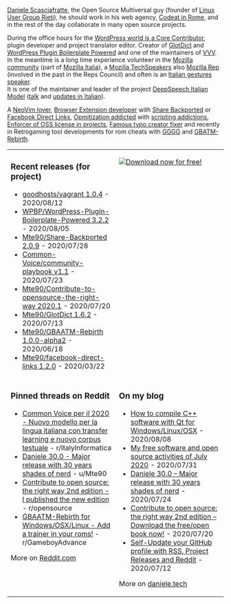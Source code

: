 [Daniele Scasciafratte](https://twitter.com/mte90net), the Open Source Multiversal guy (founder of [Linux User Group Rieti](https://lugrieti.linux.it/)), he should work in his web agency, [Codeat in Rome](https://github.com/CodeAtCode), and in the rest of the day collaborate in many open source projects.

During the office hours for the [WordPress world is a Core Contributor](https://profiles.wordpress.org/mte90/), plugin developer and project translator editor. Creator of [GlotDict](https://github.com/Mte90/GlotDict) and [WordPress Plugin Boilerplate Powered](https://github.com/WPBP/) and one of the maintainers of [VVV](https://github.com/Varying-Vagrant-Vagrants).  
In the meantime is a long time experience volunteer in the [Mozilla community](https://mozillians.org/it/u/Mte90/) (part of [Mozilla Italia](https://github.com/MozillaItalia)), a [Mozilla TechSpeakers](https://wiki.mozilla.org/TechSpeakers) also [Mozilla Rep](https://reps.mozilla.org/u/mte90/) (involved in the past in the Reps Council) and often is an [Italian gestures speaker](http://mte90.tech).  
It is one of the maintainer and leader of the project [DeepSpeech Italian Model](https://github.com/MozillaItalia/DeepSpeech-Italian-Model) ([talk](https://fosdem.org/2020/schedule/event/how_to_get_fun_with_teamwork/) and [updates in Italian](https://discourse.mozilla.org/t/common-voice-per-il-2020-aggiornamenti-periodici/51903)).  

A [NeoVim lover](https://github.com/Mte90/dotfiles), [Browser Extension developer](https://github.com/Mte90/ExtStoreStats) with [Share Backported](https://github.com/Mte90/Share-Backported) or [Facebook Direct Links](https://github.com/Mte90/facebook-direct-links), [Opmitization addicted](https://github.com/Mte90/pydal) with [scripting addictions](https://github.com/Mte90/My-Scripts), [Enforcer of OSS license in projects](https://github.com/Mte90/GH-License), [Famous typo creator fixer](https://github.com/Mte90/SyntaxAutoFix) and recently in Retrogaming tool developments for rom cheats with [GGGG](https://github.com/Mte90/Game-Genie-Good-Guy) and [GBATM-Rebirth](https://github.com/Mte90/GBAATM-Rebirth).

<table><tr><td valign="top" style="width: 50%;">

### Recent releases (for project)
<!-- recent_releases starts -->
* [goodhosts/vagrant 1.0.4](https://github.com/goodhosts/vagrant/releases/tag/1.0.4) - 2020/08/12
* [WPBP/WordPress-Plugin-Boilerplate-Powered 3.2.2](https://github.com/WPBP/WordPress-Plugin-Boilerplate-Powered/releases/tag/3.2.2) - 2020/08/05
* [Mte90/Share-Backported 2.0.9](https://github.com/Mte90/Share-Backported/releases/tag/2.0.9) - 2020/07/28
* [Common-Voice/community-playbook v1.1](https://github.com/Common-Voice/community-playbook/releases/tag/v1.1) - 2020/07/23
* [Mte90/Contribute-to-opensource-the-right-way 2020.1](https://github.com/Mte90/Contribute-to-opensource-the-right-way/releases/tag/2020.1) - 2020/07/20
* [Mte90/GlotDict 1.6.2](https://github.com/Mte90/GlotDict/releases/tag/1.6.2) - 2020/07/13
* [Mte90/GBAATM-Rebirth 1.0.0-alpha2](https://github.com/Mte90/GBAATM-Rebirth/releases/tag/pre-1.0.0-alpha2) - 2020/06/18
* [Mte90/facebook-direct-links 1.2.0](https://github.com/Mte90/facebook-direct-links/releases/tag/1.2.0) - 2020/03/22
<!-- recent_releases ends -->
</td><td valign="top" style="width: 50%;">

[![Download now for free!](https://daniele.tech/wp-content/uploads/2020/07/cover-300x279.png)](https://daniele.tech/2020/07/contribute-to-open-source-the-right-way-2nd-edition-download-the-free-open-book-now)

</td></tr>
<tr><td valign="top" style="width: 50%;">

### Pinned threads on Reddit
<!-- reddit_pinned starts -->
* [Common Voice per il 2020 - Nuovo modello per la lingua italiana con transfer learning e nuovo corpus testuale](https://discourse.mozilla.org/t/common-voice-per-il-2020-aggiornamenti-periodici/51903/4) - r/ItalyInformatica
* [Daniele 30.0 - Major release with 30 years shades of nerd](https://daniele.tech/2020/07/daniele-30-0-major-release-with-30-years-shades-of-nerd/) - u/Mte90
* [Contribute to open source: the right way 2nd edition - I published the new edition](https://www.reddit.com/r/opensource/comments/hul1he/contribute_to_open_source_the_right_way_2nd/) - r/opensource
* [GBAATM-Rebirth for Windows/OSX/Linux - Add a trainer in your roms!](https://www.reddit.com/r/GameboyAdvance/comments/gzjulk/gbaatmrebirth_for_windowsosxlinux_add_a_trainer/) - r/GameboyAdvance
<!-- reddit_pinned ends -->
More on [Reddit.com](https://www.reddit.com/user/Mte90)
</td><td valign="top" style="width: 50%;">

### On my blog
<!-- blog starts -->
* [How to compile C++ software with Qt for Windows/Linux/OSX](https://daniele.tech/2020/08/how-to-compile-c-software-with-qt-for-windows-linux-osx/) - 2020/08/08
* [My free software and open source activities of July 2020](https://daniele.tech/2020/07/my-free-software-and-open-source-activities-of-july-2020/) - 2020/07/31
* [Daniele 30.0 – Major release with 30 years shades of nerd](https://daniele.tech/2020/07/daniele-30-0-major-release-with-30-years-shades-of-nerd/) - 2020/07/24
* [Contribute to open source: the right way 2nd edition – Download the free/open book now!](https://daniele.tech/2020/07/contribute-to-open-source-the-right-way-2nd-edition-download-the-free-open-book-now/) - 2020/07/20
* [Self-Update your GitHub profile with RSS, Project Releases and Reddit](https://daniele.tech/2020/07/self-update-your-github-profile-with-rss-project-releases-and-reddit/) - 2020/07/12
<!-- blog ends -->
More on [daniele.tech](https://daniele.tech/)
</td></tr></table>
